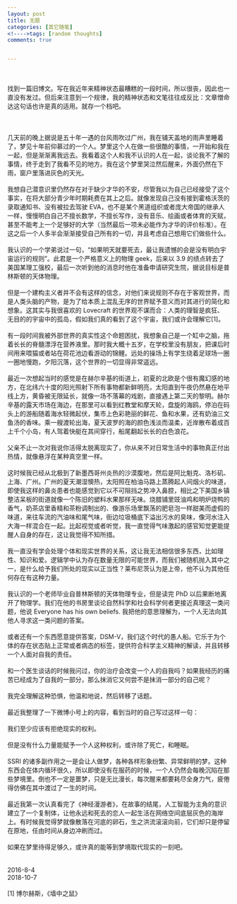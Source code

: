 ```yaml
---
layout: post
title: 无题
categories: [其它随笔]
<!---->tags: [random thoughts]
comments: true


---
```

<br>
<br>
找到一篇旧博文。写在我近年来精神状态最糟糕的一段时间，所以很丧，因此也一直没有发过。但后来注意到一个规律，我的精神状态和文笔往往成反比：文章憎命达这句话也许是真的适用。就存一个档吧。
<br>
<br>
<br>
<br> 几天前的晚上据说是五十年一遇的台风雨吹过广州，我在铺天盖地的雨声里睡着了，梦见十年前仰慕过的一个人。梦里这个人在做一些很酷的事情，一开始和我在一起，但是渐渐离我远去。我看着这个人和我不认识的人在一起，谈论我不了解的事情，终于走到了我看不见的地方。我在这个梦里哭泣然后醒来，外面仍然在下雨，窗户里落进灰色的天光。
<br>
<br>我想自己潜意识里仍然存在对于缺少才华的不安，尽管我以为自己已经接受了这个事实，在将大部分青少年时期耗费在其上之后。就像发现自己没有接到霍格沃茨的录取通知书、没有被拉去驾驶 EVA，也不是某个黑道组织或者庞大帝国的继承人一样，慢慢明白自己不擅长数学，不擅长写作，没有音乐、绘画或者体育的天赋，甚至不能考上一个足够好的大学（当然最后一项未必能作为才华的评价标准）。在这之后一个人多半会渐渐接受自己所有的一切，并且考虑自己想用它们做些什么。
<br>
<br>我认识的一个学弟说过一句，“如果明天就要死去，最让我遗憾的会是没有明白宇宙运行的规则”。此君是一个严格意义上的物理 geek，后来以 3.9 的绩点转去了美国某理工强校，最后一次听到他的消息时他在准备申请研究生院，据说目标是普林斯顿的天体物理。 
<br>
<br>但是一个建构主义者并不会有这样的信念，对他们来说规则不存在于客观世界，而是人类头脑的产物，是为了给本质上混乱无序的世界赋予意义而对其进行的简化和想象。这其实与我很喜欢的 Lovecraft 的世界观不谋而合：人类的理智是疯狂、无目的的宇宙中的孤岛，假如我们真的看到了这个宇宙，我们或许会理解它[1]。
<br>
<br>有一段时间我被外部世界的真实性这个命题困扰，我想象自己是一个缸中之脑，拖着长长的脊髓漂浮在营养液里。那时我大概十五岁，在学校里没有朋友，把课后时间用来喂猫或者站在荷花池边看游动的锦鲤。远处的操场上有学生绕着足球场一圈一圈地慢跑，夕阳沉落，这个世界的一切显得非常遥远。
<br>
<br>最近一次想起当时的感觉是在赫尔辛基的街道上，初夏的北欧是个很有魔幻感的地方，在北纬六十度的阳光照射下所有事物都新鲜明亮，太阳直到午夜仍然悬在地平线上方，黄昏被无限延长，就像一场不落幕的戏剧，直接遇上第二天的黎明。赫尔辛基的露天市场在海边，在那里可以看到红教堂和摩天轮，盘旋的海鸥，停泊在码头上的游船随着海水轻微起伏，集市上色彩艳丽的鲜花、鱼和水果，还有奶油三文鱼汤的香味。乘一艘渡轮出海，夏天波罗的海的颜色浅淡而温柔，近岸散布着成百上千个小岛，有人驾着快艇在其间穿行，船尾翻起长长的白色浪花。
<br>
<br>父亲不止一次对我说你活得太脱离现实了，你从来不对日常生活中的事物真正付出热情，就像悬浮在某种真空里一样。
<br>
<br>这时候我已经从北极到了新墨西哥州炎热的沙漠腹地，然后是阿比魁克、洛杉矶、上海、广州。广州的夏天潮湿懊热，太阳照在柏油马路上蒸腾起人间烟火的味道，即使我这样的鼻炎患者也能感觉到它以不可阻挡之势冲入鼻腔，相比之下美国乡镇整洁呆板的街道就像一个陈旧的塑料水果那样无味。烧腊铺里豉油鸡和明炉烧鸭的香气，奶茶店里香精和茶粉调制出的、像游乐场里飘荡的肥皂泡一样甜美而虚假的味道，来往车流的汽油味和尾气味，街边垃圾桶底下溢出污水的臭味，像河水注入大海一样混合在一起。比起视觉或者听觉，我一直觉得气味激起的感官知觉更能提醒人自身的存在，这让我觉得不知所措。
<br>
<br>我一直没有学会处理个体和现实世界的关系，这让我无法相信很多东西，比如理性、知识和爱。逻辑学中认为存在数量无限的可能世界，而我们被随机抛入其中之一，是什么给予我们所处的现实以正当性？莱布尼茨认为是上帝，他不认为其他任何存在有这种力量。
<br>
<br>我认识的一个老师毕业自普林斯顿的天体物理专业，但是读完 PhD 以后果断地离开了物理学。我们在他的书房里谈论自然科学和社会科学何者更接近真理这一类问题，他说 Everyone has his own beliefs. 我把他的意思理解为，一个人无法向其他人寻求这一类问题的答案。
<br>
<br>或者还有一个东西愿意提供答案，DSM-V，我们这个时代的愚人船。它乐于为个体的存在状态贴上正常或者病态的标签，提供符合科学主义精神的解读，并且转移一个人面对自我的责任。
<br>
<br>和一个医生谈话的时候我问过，你的治疗会改变一个人的自我吗？如果我经历的痛苦已经成为了自我的一部分，那么抹消它又何尝不是抹消一部分的自己呢？
<br>
<br>我完全理解这种恐惧，他温和地说，然后转移了话题。
<br>
<br>最近我整理了一下微博小号上的内容，看到当时的自己写过这样一句：
<br>
<br>我们至少应该有拒绝现实的权利。
<br>
<br>但是没有什么力量能赋予一个人这种权利，或许除了死亡，和睡眠。
<br>
<br>SSRI 的诸多副作用之一是会让人做梦，各种各样形象纷繁、异常鲜明的梦。这种东西会在体内循环很久，所以即使没有在服药的时候，一个人仍然会每晚沉陷在那些梦境里。倒也不一定是噩梦，只是无比漫长，每次醒来都要耗尽全身力气，疲倦得仿佛在其中渡过了一生的时间。
<br> 
<br>最近我第一次认真看完了《神经漫游者》，在故事的结尾，人工智能为主角的意识建立了一个复制体，让他永远和死去的恋人一起生活在网络空间底层灰色的海岸上。有时候我觉得梦就像散落在河底的卵石，生之洪流滚滚向前，它们却只是停留在原地，任由时间从身边冲刷而过。
<br>
<br>如果在梦里待得足够久，或许真的能等到梦境取代现实的一刻吧。
<br>
<br>
<br>2016-8-4
<br>2018-10-7
<br>
<br>[1] 博尔赫斯，《墙中之鼠》
<br>
<br>
<br>
<br>
<br>
<br>
<br>
<br>

